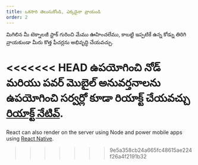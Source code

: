 ```yaml
---
title: ఒకసారి తెలుసుకోండి, ఎక్కడైనా వ్రాయండి
order: 2
---
```


మిగిలిన మీ టెక్నాలజీ స్టాక్ గురించి మేము ఊహించలేము, కాబట్టి ఇప్పటికే ఉన్న కోడ్ను తిరిగి వ్రాయకుండా మీరు కొత్త ఫీచర్లను అభివృద్ధి చేయవచ్చు.

<<<<<<< HEAD
ఉపయోగించి నోడ్ మరియు పవర్ మొబైల్ అనువర్తనాలను ఉపయోగించి సర్వర్లో కూడా రియాక్ట్ చేయవచ్చు [రియాక్ట్ నేటివ్](https://facebook.github.io/react-native/).
=======
React can also render on the server using Node and power mobile apps using [React Native](https://reactnative.dev/).
>>>>>>> 9e5a358cb24a665fc48615ae224f26a4f2191b32

